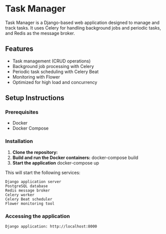 # Task Manager

Task Manager is a Django-based web application designed to manage and track tasks. It uses Celery for handling background jobs and periodic tasks, and Redis as the message broker.

## Features

- Task management (CRUD operations)
- Background job processing with Celery
- Periodic task scheduling with Celery Beat
- Monitoring with Flower
- Optimized for high load and concurrency

## Setup Instructions

### Prerequisites

- Docker
- Docker Compose

### Installation

1. **Clone the repository:**
2. **Build and run the Docker containers:**
docker-compose build
3. **Start the application**
docker-compose up

This will start the following services:

    Django application server
    PostgreSQL database
    Redis message broker
    Celery worker
    Celery Beat scheduler
    Flower monitoring tool

### Accessing the application

    Django application: http://localhost:8000
